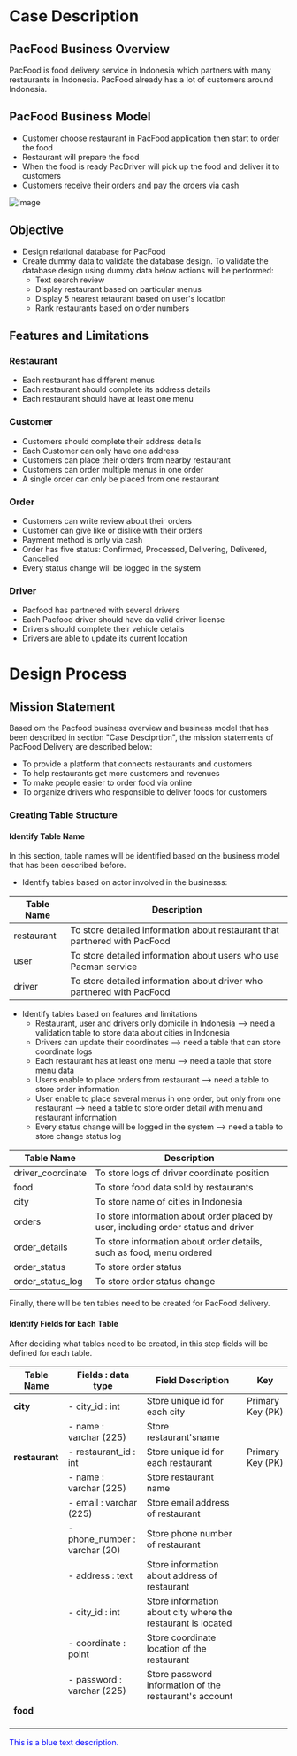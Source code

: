 # Case Description

## PacFood Business Overview

PacFood is food delivery service in Indonesia which partners with many restaurants in Indonesia. PacFood already has a lot of customers around Indonesia. 

## PacFood Business Model

- Customer choose restaurant in PacFood application then start to order the food
- Restaurant will prepare the food 
- When the food is ready PacDriver will pick up the food and deliver it to customers
- Customers receive their orders and pay the orders via cash

![image](https://github.com/user-attachments/assets/acb26c75-1378-4b08-9292-ebf2f8bbaf4f)

## Objective 
- Design relational database for PacFood
- Create dummy data to validate the database design. To validate the database design using dummy data below actions will be performed:
  - Text search review
  - Display restaurant based on particular menus
  - Display 5 nearest retaurant based on user's location
  - Rank restaurants based on order numbers

## Features and Limitations
### Restaurant
- Each restaurant has different menus
- Each restaurant should complete its address details
- Each restaurant should have at least one menu

### Customer
- Customers should complete their address details
- Each Customer can only have one address
- Customers can place their orders from nearby restaurant
- Customers can order multiple menus in one order
- A single order can only be placed from one restaurant

### Order
- Customers can write review about their orders
- Customer can give like or dislike with their orders
- Payment method is only via cash
- Order has five status: Confirmed, Processed, Delivering, Delivered, Cancelled
- Every status change will be logged in the system

### Driver
- Pacfood has partnered with several drivers
- Each Pacfood driver should have da valid driver license
- Drivers should complete their vehicle details
- Drivers are able to update its current location


# Design Process

## Mission Statement

Based om the Pacfood business overview and business model that has been described in section "Case Desciprtion", the mission statements of PacFood Delivery are described below:

- To provide a platform that connects restaurants and customers
- To help restaurants get more customers and revenues
- To make people easier to order food via online
- To organize drivers who responsible to deliver foods for customers

### Creating Table Structure

#### Identify Table Name

In this section, table names will be identified based on the business model that has been described before.

- Identify tables based on actor involved in the businesss:

| Table Name  | Description   |
| ------------- | ------------- |
| restaurant| To store detailed information about restaurant that partnered with PacFood | 
| user | To store detailed information about users who use Pacman service|
| driver | To store detailed information about driver who partnered with PacFood | 


- Identify tables based on features and limitations
  - Restaurant, user and drivers only domicile in Indonesia --> need a validation table to store data about cities in Indonesia
  - Drivers can update their coordinates --> need a table that can store coordinate logs
  - Each restaurant has at least one menu --> need a table that store menu data
  - Users enable to place orders from restaurant --> need a table to store order information
  - User enable to place several menus in one order, but only from one restaurant --> need a table to store order detail with menu and restaurant information
  - Every status change will be logged in the system --> need a table to store change status log

| Table Name  | Description   |
| ------------- | ------------- |
| driver_coordinate | To store logs of driver coordinate position|
| food | To store food data sold by restaurants | 
| city | To store name of cities in Indonesia | 
| orders | To store information about order placed by user, including order status and driver |
| order_details | To store information about order details, such as food, menu ordered| 
| order_status | To store order status  | 
| order_status_log | To store order status change| 

Finally, there will be ten tables need to be created for PacFood delivery.


#### Identify Fields for Each Table

After deciding what tables need to be created, in this step fields will be defined for each table. 

| Table Name      | Fields : data type                | Field Description                                                 | Key                 |
| -------------   | -------------                     | -----------------                                                 |-------------        |
| **city**        | - city_id   : int                 | Store unique id for each city                                     | Primary Key (PK)    |
|                 | - name : varchar (225)            | Store restaurant'sname                                            |                     |
| **restaurant**  | - restaurant_id : int             | Store unique id for each restaurant                               | Primary Key (PK)    |
|                 | - name : varchar (225)            | Store restaurant name                                             |                     |
|                 | - email : varchar (225)           | Store email address of restaurant                                 |                     |
|                 | - phone_number : varchar (20)     | Store phone number of restaurant                                  |                     |
|                 | - address : text                  | Store information about address of restaurant                     |                     |
|                 | - city_id : int                   | Store information about city where the restaurant is located      |                     |
|                 | - coordinate : point              | Store coordinate location of the restaurant                       |                     |
|                 | - password : varchar (225)        | Store password information of the restaurant's account            |                     |    
| **food**        |                                   |                                   |               |
|               |                             |                                   |               |
|               |                             |                                   |               |
|               |                             |                                   |               |

<span style="color:blue">This is a blue text description.</span>

